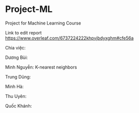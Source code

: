 # Project-ML
Project for Machine Learning Course

Link to edit report
https://www.overleaf.com/6737224222khpvjbdyxghm#cfe56a

Chia việc:


Dương Bùi:

Minh Nguyễn: K-nearest neighbors

Trung Dũng:

Minh Hà:

Thu Uyên:

Quốc Khánh:
